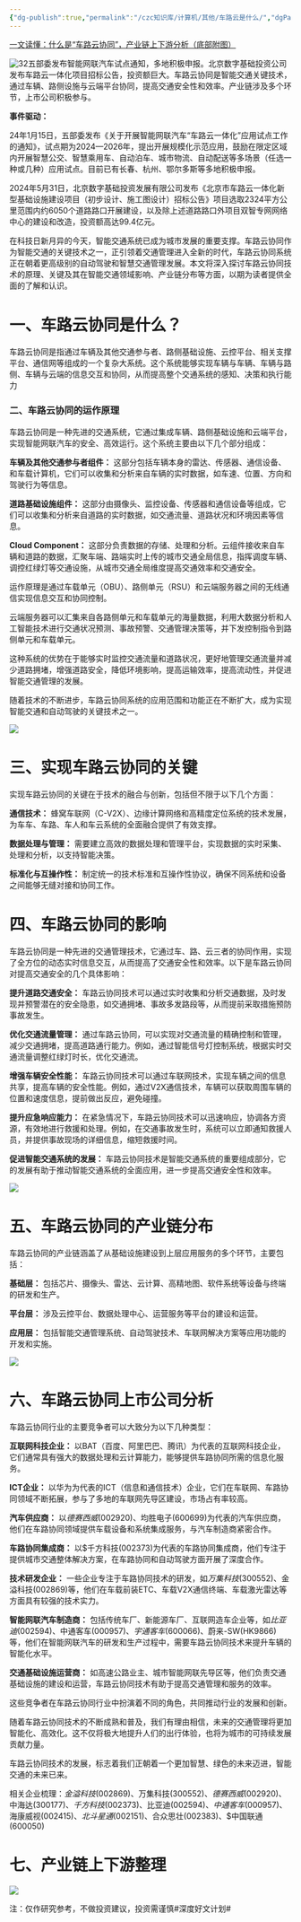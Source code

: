 ```yaml
---
{"dg-publish":true,"permalink":"/czc知识库/计算机/其他/车路云是什么/","dgPassFrontmatter":true,"created":"2024-06-24T22:36:22.246+08:00","updated":"2024-12-08T12:34:12.863+08:00"}
---
```



[一文读懂：什么是“车路云协同”，产业链上下游分析（底部附图）](https://baijiahao.baidu.com/s?id=1800906576735696613)

![32](https://mbdp01.bdstatic.com/static/landing-pc/img/tag.c480daa9.png)五部委发布智能网联汽车试点通知，多地积极申报。北京数字基础投资公司发布车路云一体化项目招标公告，投资额巨大。车路云协同是智能交通关键技术，通过车辆、路侧设施与云端平台协同，提高交通安全性和效率。产业链涉及多个环节，上市公司积极参与。

**事件驱动：**

24年1月15日，五部委发布《关于开展智能网联汽车“车路云一体化”应用试点工作的通知》，试点期为2024—2026年，提出开展规模化示范应用，鼓励在限定区域内开展智慧公交、智慧乘用车、自动泊车、城市物流、自动配送等多场景（任选一种或几种）应用试点。目前已有长春、杭州、鄂尔多斯等多地积极申报。

2024年5月31日，北京数字基础投资发展有限公司发布《北京市车路云一体化新型基础设施建设项目（初步设计、施工图设计）招标公告》项目选取2324平方公里范围内约6050个道路路口开展建设，以及除上述道路路口外项目双智专网网络中心的建设和改造，投资额高达99.4亿元。

在科技日新月异的今天，智能交通系统已成为城市发展的重要支撑。车路云协同作为智能交通的关键技术之一，正引领着交通管理进入全新的时代，车路云协同系统正在朝着更高级别的自动驾驶和智慧交通管理发展。本文将深入探讨车路云协同技术的原理、关键及其在智能交通领域影响、产业链分布等方面，以期为读者提供全面的了解和认识。

# 一、车路云协同是什么？

车路云协同是指通过车辆及其他交通参与者、路侧基础设施、云控平台、相关支撑平台、通信网等组成的一个复杂大系统。这个系统能够实现车辆与车辆、车辆与路侧、车辆与云端的信息交互和协同，从而提高整个交通系统的感知、决策和执行能力

### 二、车路云协同的运作原理  

车路云协同是一种先进的交通系统，它通过集成车辆、路侧基础设施和云端平台，实现智能网联汽车的安全、高效运行。这个系统主要由以下几个部分组成：

**车辆及其他交通参与者组件：** 这部分包括车辆本身的雷达、传感器、通信设备、和车载计算机，它们可以收集和分析来自车辆的实时数据，如车速、位置、方向和驾驶行为等信息。

**道路基础设施组件：** 这部分由摄像头、监控设备、传感器和通信设备等组成，它们可以收集和分析来自道路的实时数据，如交通流量、道路状况和环境因素等信息。

**Cloud Component：** 这部分负责数据的存储、处理和分析。云组件接收来自车辆和道路的数据，汇聚车端、路端实时上传的城市交通全局信息，指挥调度车辆、调控红绿灯等交通设施，从城市交通全局维度提高交通效率和交通安全。

运作原理是通过车载单元（OBU）、路侧单元（RSU）和云端服务器之间的无线通信实现信息交互和协同控制。

云端服务器可以汇集来自各路侧单元和车载单元的海量数据，利用大数据分析和人工智能技术进行交通状况预测、事故预警、交通管理决策等，并下发控制指令到路侧单元和车载单元。

这种系统的优势在于能够实时监控交通流量和道路状况，更好地管理交通流量并减少道路拥堵，增强道路安全，降低环境影响，提高运输效率，提高流动性，并促进智能交通管理的发展。

随着技术的不断进步，车路云协同系统的应用范围和功能正在不断扩大，成为实现智能交通和自动驾驶的关键技术之一。

![](https://pics2.baidu.com/feed/060828381f30e924508da75b445c73081d95f715.jpeg@f_auto?token=9e0e16bbaa191019821f2e0eaf3cfe34)

# 三、实现车路云协同的关键

实现车路云协同的关键在于技术的融合与创新，包括但不限于以下几个方面：

**通信技术：** 蜂窝车联网（C-V2X）、边缘计算网络和高精度定位系统的技术发展，为车车、车路、车人和车云系统的全面融合提供了有效支撑。

**数据处理与管理：** 需要建立高效的数据处理和管理平台，实现数据的实时采集、处理和分析，以支持智能决策。

**标准化与互操作性：** 制定统一的技术标准和互操作性协议，确保不同系统和设备之间能够无缝对接和协同工作。

# 四、车路云协同的影响

车路云协同是一种先进的交通管理技术，它通过车、路、云三者的协同作用，实现了全方位的动态实时信息交互，从而提高了交通安全性和效率。以下是车路云协同对提高交通安全的几个具体影响：

**提升道路交通安全：** 车路云协同技术可以通过实时收集和分析交通数据，及时发现并预警潜在的安全隐患，如交通拥堵、事故多发路段等，从而提前采取措施预防事故发生。

**优化交通流量管理：** 通过车路云协同，可以实现对交通流量的精确控制和管理，减少交通拥堵，提高道路通行能力。例如，通过智能信号灯控制系统，根据实时交通流量调整红绿灯时长，优化交通流。

**增强车辆安全性能：** 车路云协同技术可以通过车联网技术，实现车辆之间的信息共享，提高车辆的安全性能。例如，通过V2X通信技术，车辆可以获取周围车辆的位置和速度信息，提前做出反应，避免碰撞。

**提升应急响应能力：** 在紧急情况下，车路云协同技术可以迅速响应，协调各方资源，有效地进行救援和处理。例如，在交通事故发生时，系统可以立即通知救援人员，并提供事故现场的详细信息，缩短救援时间。

**促进智能交通系统的发展：** 车路云协同技术是智能交通系统的重要组成部分，它的发展有助于推动智能交通系统的全面应用，进一步提高交通安全性和效率。

![](https://pics3.baidu.com/feed/472309f7905298222050c9ffdd9e66c50a46d409.jpeg@f_auto?token=17c184ef3bba511ba874b6ebc686cea2)

# 五、车路云协同的产业链分布

车路云协同的产业链涵盖了从基础设施建设到上层应用服务的多个环节，主要包括：

**基础层：** 包括芯片、摄像头、雷达、云计算、高精地图、软件系统等设备与终端的研发和生产。

**平台层：** 涉及云控平台、数据处理中心、运营服务等平台的建设和运营。

**应用层：** 包括智能交通管理系统、自动驾驶技术、车联网解决方案等应用功能的开发和实施。

![](https://pics2.baidu.com/feed/377adab44aed2e734e81958c8f55bc8586d6fa8c.jpeg@f_auto?token=cb72282c057e9a5153488e919465889b)

# 六、车路云协同上市公司分析

车路云协同行业的主要竞争者可以大致分为以下几种类型：

**互联网科技企业：** 以BAT（百度、阿里巴巴、腾讯）为代表的互联网科技企业，它们通常具有强大的数据处理和云计算能力，能够提供车路协同所需的信息化服务。

**ICT企业：** 以华为为代表的ICT（信息和通信技术）企业，它们在车联网、车路协同领域不断拓展，参与了多地的车联网先导区建设，市场占有率较高。

**汽车供应商：** 以$德赛西威(002920)、$均胜电子(600699)为代表的汽车供应商，他们在车路协同领域提供车载设备和系统集成服务，与汽车制造商紧密合作。

**车路协同集成商：** 以$千方科技(002373)为代表的车路协同集成商，他们专注于提供城市交通整体解决方案，在车路协同和自动驾驶方面开展了深度合作。

**技术研发企业：** 一些企业专注于车路协同技术的研发，如$万集科技(300552)、$金溢科技(002869)等，他们在车载前装ETC、车载V2X通信终端、车载激光雷达等方面具有较强的技术实力。

**智能网联汽车制造商：** 包括传统车厂、新能源车厂、互联网造车企业等，如$比亚迪(002594)、$中通客车(000957)、$宇通客车(600066)、$蔚来-SW(HK9866)等，他们在智能网联汽车的研发和生产过程中，需要车路云协同技术来提升车辆的智能化水平。

**交通基础设施运营商：** 如高速公路业主、城市智能网联先导区等，他们负责交通基础设施的建设和运营，车路云协同技术有助于提高交通管理和服务的效率。

这些竞争者在车路云协同行业中扮演着不同的角色，共同推动行业的发展和创新。

随着车路云协同技术的不断成熟和普及，我们有理由相信，未来的交通管理将更加智能化、高效化。这不仅将极大地提升人们的出行体验，也将为城市的可持续发展贡献力量。

车路云协同技术的发展，标志着我们正朝着一个更加智慧、绿色的未来迈进，智能交通的未来已来。

相关企业梳理：$金溢科技(002869)、$万集科技(300552)、$德赛西威(002920)、$中海达(300177)、$千方科技(002373)、$比亚迪(002594)、$中通客车(000957)、$海康威视(002415)、$北斗星通(002151)、$合众思壮(002383)、$中国联通(600050)

# 七、产业链上下游整理

![](https://pics4.baidu.com/feed/6c224f4a20a44623daafd05593766f000cf3d706.jpeg@f_auto?token=b8e1be2ced74ddb830ec969648495ae5)

注：仅作研究参考，不做投资建议，投资需谨慎#深度好文计划#